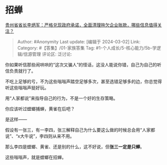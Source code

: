# 招蝉
[贵州省省长李炳军：严格兑现政府承诺，全面清理拖欠企业账款，哪些信息值得关注？](https://www.zhihu.com/question/646232103/answer/3415491487)

> Author: #Anonymity
> Last update: [编辑于 2024-03-02]
> Link:
> Category: #【答集】/01-家族答集 
> Tag: #1-个人成长/5-核心能力/5b-学逻辑/信源管理 
> 评论区:
> 泛讨论:

你如果听信那些闹哄哄的“这次又骗人”的怪话，这没人能说你错，自己为自己的听信负责就行了。

不吃上足够的亏，不为这些嗡嗡声踏空足够多次，甚至选错足够多的边，你总觉得听这些嗡嗡声挺好玩。

用“人家都说”来指导自己的行为，不是一个好的生存策略。

你应该听过螳螂捕蝉，黄雀在后吧？

是这样——

假设有一张三，有一李四，张三解释自己为什么要这么做的时候总会用“人家都说”、“x大牛说”，李四则从来不用。

那么李四是螳螂、黄雀、还是别的什么，这不好说，但**张三一定是只蝉**。

这些嗡嗡声，就是螳螂在招蝉。